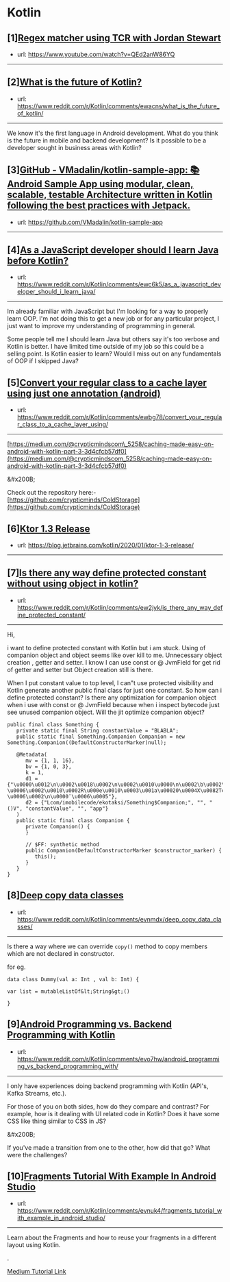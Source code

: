 # Kotlin
## [1][Regex matcher using TCR with Jordan Stewart](https://www.reddit.com/r/Kotlin/comments/ewo85o/regex_matcher_using_tcr_with_jordan_stewart/)
- url: https://www.youtube.com/watch?v=QEd2anW86YQ
---

## [2][What is the future of Kotlin?](https://www.reddit.com/r/Kotlin/comments/ewacns/what_is_the_future_of_kotlin/)
- url: https://www.reddit.com/r/Kotlin/comments/ewacns/what_is_the_future_of_kotlin/
---
We know it's the first language in Android development. What do you think is the future in mobile and backend development? Is it possible to be a developer sought in business areas with Kotlin?
## [3][GitHub - VMadalin/kotlin-sample-app: 📚 Android Sample App using modular, clean, scalable, testable Architecture written in Kotlin following the best practices with Jetpack.](https://www.reddit.com/r/Kotlin/comments/ew30x4/github_vmadalinkotlinsampleapp_android_sample_app/)
- url: https://github.com/VMadalin/kotlin-sample-app
---

## [4][As a JavaScript developer should I learn Java before Kotlin?](https://www.reddit.com/r/Kotlin/comments/ewc6k5/as_a_javascript_developer_should_i_learn_java/)
- url: https://www.reddit.com/r/Kotlin/comments/ewc6k5/as_a_javascript_developer_should_i_learn_java/
---
Im already familiar with JavaScript but I'm looking for a way to properly learn OOP. I'm not doing this to get a new job or for any particular project, I just want to improve my understanding of programming in general. 

Some people tell me I should learn Java but others say it's too verbose and Kotlin is better. I have limited time outside of my job so this could be a selling point. Is Kotlin easier to learn? Would I miss out on any fundamentals of OOP if I skipped Java?
## [5][Convert your regular class to a cache layer using just one annotation (android)](https://www.reddit.com/r/Kotlin/comments/ewbg78/convert_your_regular_class_to_a_cache_layer_using/)
- url: https://www.reddit.com/r/Kotlin/comments/ewbg78/convert_your_regular_class_to_a_cache_layer_using/
---
 [https://medium.com/@crypticmindscom\_5258/caching-made-easy-on-android-with-kotlin-part-3-3d4cfcb57df0](https://medium.com/@crypticmindscom_5258/caching-made-easy-on-android-with-kotlin-part-3-3d4cfcb57df0) 

&amp;#x200B;

Check out the repository here:-  [https://github.com/crypticminds/ColdStorage](https://github.com/crypticminds/ColdStorage)
## [6][Ktor 1.3 Release](https://www.reddit.com/r/Kotlin/comments/evp3qa/ktor_13_release/)
- url: https://blog.jetbrains.com/kotlin/2020/01/ktor-1-3-release/
---

## [7][Is there any way define protected constant without using object in kotlin?](https://www.reddit.com/r/Kotlin/comments/ew2jyk/is_there_any_way_define_protected_constant/)
- url: https://www.reddit.com/r/Kotlin/comments/ew2jyk/is_there_any_way_define_protected_constant/
---
Hi,

i want to define protected constant with Kotlin but i am stuck. Using of companion object and object seems like over kill to me. Unnecessary object creation , getter and setter. I know I can use const or @ JvmField for get rid of getter and setter but Object creation still is there.

When I put constant value to top level, I can"t use protected visibility and Kotlin generate another public final class for just one constant. So how can i define protected constant? Is there any optimization for companion object when i use with  const or @ JvmField because when i inspect bytecode just see unused companion object. Will the jit optimize companion object?

    public final class Something {
       private static final String constantValue = "BLABLA";
       public static final Something.Companion Companion = new Something.Companion((DefaultConstructorMarker)null);
    
       @Metadata(
          mv = {1, 1, 16},
          bv = {1, 0, 3},
          k = 1,
          d1 = {"\u0000\u0012\n\u0002\u0018\u0002\n\u0002\u0010\u0000\n\u0002\b\u0002\n\u0002\u0010\u000e\n\u0000\b\u0086\u0003\u0018\u00002\u00020\u0001B\u0007\b\u0002¢\u0006\u0002\u0010\u0002R\u000e\u0010\u0003\u001a\u00020\u0004X\u0082T¢\u0006\u0002\n\u0000¨\u0006\u0005"},
          d2 = {"Lcom/imobilecode/ekotaksi/Something$Companion;", "", "()V", "constantValue", "", "app"}
       )
       public static final class Companion {
          private Companion() {
          }
    
          // $FF: synthetic method
          public Companion(DefaultConstructorMarker $constructor_marker) {
             this();
          }
       }
    }
## [8][Deep copy data classes](https://www.reddit.com/r/Kotlin/comments/evnmdx/deep_copy_data_classes/)
- url: https://www.reddit.com/r/Kotlin/comments/evnmdx/deep_copy_data_classes/
---
Is there a way where we can override `copy()` method to copy members which are not declared in constructor.

for eg. 

`data class Dummy(val a: Int , val b: Int) {`

`var list = mutableListOf&lt;String&gt;()`

`}`
## [9][Android Programming vs. Backend Programming with Kotlin](https://www.reddit.com/r/Kotlin/comments/evo7hw/android_programming_vs_backend_programming_with/)
- url: https://www.reddit.com/r/Kotlin/comments/evo7hw/android_programming_vs_backend_programming_with/
---
I only have experiences doing backend programming with Kotlin (API's, Kafka Streams, etc.).

For those of you on both sides, how do they compare and contrast? For example, how is it dealing with UI related code in Kotlin? Does it have some CSS like thing similar to CSS in JS?

&amp;#x200B;

If you've made a transition from one to the other, how did that go? What were the challenges?
## [10][Fragments Tutorial With Example In Android Studio](https://www.reddit.com/r/Kotlin/comments/evnuk4/fragments_tutorial_with_example_in_android_studio/)
- url: https://www.reddit.com/r/Kotlin/comments/evnuk4/fragments_tutorial_with_example_in_android_studio/
---
Learn about the Fragments and how to reuse your fragments in a different layout using Kotlin.

.

[Medium Tutorial Link](https://medium.com/@martinbaraya/fragments-tutorial-with-example-in-android-studio-6f92f53ad8cd?source=friends_link&amp;sk=9f18662fa8b00e746bf2a7beb899dc07)
